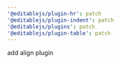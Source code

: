 ```yaml
---
'@editablejs/plugin-hr': patch
'@editablejs/plugin-indent': patch
'@editablejs/plugins': patch
'@editablejs/plugin-table': patch
---
```


add align plugin
